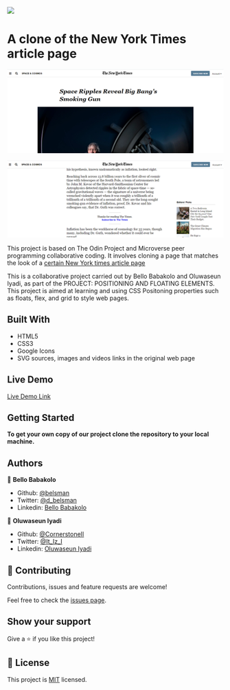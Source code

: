 ![](https://img.shields.io/badge/Microverse-blueviolet)

# A clone of the New York Times article page

![Mint sign-up page](./images/app_screenshot.png)

![Mint sign-up page](./images/app_screenshot2.png)

This project is based on The Odin Project and Microverse peer programming collaborative coding. It involves cloning a page that matches the look of a [certain New York times article page](https://www.nytimes.com/2014/03/18/science/space/detection-of-waves-in-space-buttresses-landmark-theory-of-big-bang.html?_r=0)

This is a collaborative project carried out by Bello Babakolo and Oluwaseun Iyadi, as part of the PROJECT: POSITIONING AND FLOATING ELEMENTS. This project is aimed at learning and using CSS Positoning properties such as floats, flex, and grid to style web pages.

## Built With
- HTML5
- CSS3
- Google Icons
- SVG sources, images and videos links in the original web page

## Live Demo

[Live Demo Link](https://raw.githack.com/belsman/POSITIONING-AND-FLOATING-ELEMENTS/master/index.html)


## Getting Started

**To get your own copy of our project clone the repository to your local machine.**


## Authors

👤 **Bello Babakolo**

- Github: [@belsman](https://github.com/belsman)
- Twitter: [@d_belsman](https://twitter.com/d_belsman)
- Linkedin: [Bello Babakolo](https://linkedin.com/bello-babakolo-b23b17145)

👤 **Oluwaseun Iyadi**

- Github: [@CornerstoneII](https://github.com/CornerstoneII)
- Twitter: [@It_Iz_I](https://twitter.com/It_Iz_I)
- Linkedin: [Oluwaseun Iyadi](https://www.linkedin.com/in/oluwaseun-iyadi-773584b4/)

## 🤝 Contributing

Contributions, issues and feature requests are welcome!

Feel free to check the [issues page](issues/).

## Show your support

Give a ⭐️ if you like this project!


## 📝 License

This project is [MIT](lic.url) licensed.

